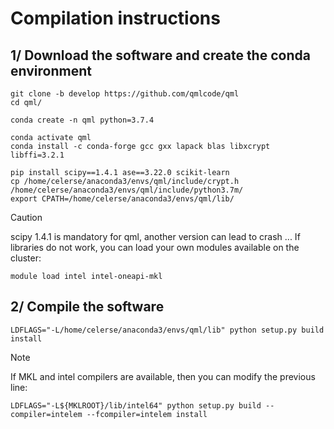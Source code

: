 # Compilation instructions

## 1/ Download the software and create the conda environment

```
git clone -b develop https://github.com/qmlcode/qml
cd qml/
```

```
conda create -n qml python=3.7.4
```
```
conda activate qml
conda install -c conda-forge gcc gxx lapack blas libxcrypt libffi=3.2.1
```
```
pip install scipy==1.4.1 ase==3.22.0 scikit-learn
cp /home/celerse/anaconda3/envs/qml/include/crypt.h /home/celerse/anaconda3/envs/qml/include/python3.7m/
export CPATH=/home/celerse/anaconda3/envs/qml/lib/
```

> [!CAUTION]
> scipy 1.4.1 is mandatory for qml, another version can lead to crash ...
> If libraries do not work, you can load your own modules available on the cluster:
> ```
> module load intel intel-oneapi-mkl
> ```

## 2/ Compile the software 

```
LDFLAGS="-L/home/celerse/anaconda3/envs/qml/lib" python setup.py build install
```
> [!NOTE]
> If MKL and intel compilers are available, then you can modify the previous line:
> ```
> LDFLAGS="-L${MKLROOT}/lib/intel64" python setup.py build --compiler=intelem --fcompiler=intelem install
> ```

